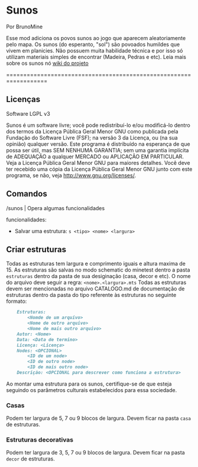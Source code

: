 Sunos
===============

Por BrunoMine

Esse mod adiciona os povos sunos ao jogo que aparecem aleatoriamente pelo mapa.
Os sunos (do esperanto, "sol") são povoados humildes que vivem 
em planicies. Não possuem muita habilidade técnica e por isso 
só utilizam materiais simples de encontrar 
(Madeira, Pedras e etc). Leia mais sobre os sunos nó [wiki do projeto](https://github.com/BrunoMine/sociedades/wiki/Sunos)

==================================================================

## Licenças 

Software LGPL v3

Sunos é um software livre; você pode redistribuí-lo e/ou 
modificá-lo dentro dos termos da Licença Pública Geral Menor GNU 
como publicada pela Fundação do Software Livre (FSF); na versão 3 
da Licença, ou (na sua opinião) qualquer versão.
Este programa é distribuído na esperança de que possa ser útil, 
mas SEM NENHUMA GARANTIA; sem uma garantia implícita de ADEQUAÇÃO
a qualquer MERCADO ou APLICAÇÃO EM PARTICULAR. Veja a
Licença Pública Geral Menor GNU para maiores detalhes.
Você deve ter recebido uma cópia da Licença Pública 
Geral Menor GNU junto com este programa, 
se não, veja <http://www.gnu.org/licenses/>.

## Comandos

/sunos <func> | Opera algumas funcionalidades

funcionalidades:

- Salvar uma estrutura: `s <tipo> <nome> <largura>`

## Criar estruturas
Todas as estruturas tem largura e comprimento iguais e altura
maxima de 15.
As estruturas são salvas no modo schematic do minetest dentro 
a pasta `estruturas` dentro da pasta de sua desiginação 
(casa, decor e etc).
O nome do arquivo deve seguir a regra:
`<nome>.<largura>.mts`
Todas as estruturas devem ser mencionadas no arquivo CATALOGO.md 
de documentação de estruturas dentro da pasta do tipo referente às 
estruturas no seguinte formato:

```md
	Estruturas:
		<Nomde de um arquivo>
		<Nome de outro arquivo>
		<Nome de mais outro arquivo>
	Autor: <Nome>
	Data: <Data de termino>
	Licença: <Licença>
	Nodes: <OPCIONAL>
		<ID de um node>
		<ID de outro node>
		<ID de mais outro node>
	Descrição: <OPCIONAL para descrever como funciona a estrutura>
```

Ao montar uma estrutura para os sunos, certifique-se de que esteja seguindo 
os parâmetros culturais estabelecidos para essa sociedade.

### Casas

Podem ter largura de 5, 7 ou 9 blocos de largura.
Devem ficar na pasta `casa` de estruturas.

### Estruturas decorativas

Podem ter largura de 3, 5, 7 ou 9 blocos de largura.
Devem ficar na pasta `decor` de estruturas.

